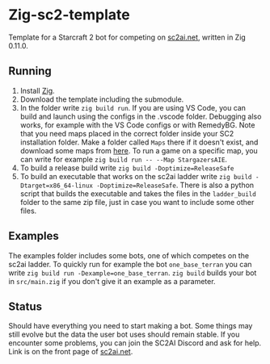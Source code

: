 # Zig-sc2-template

Template for a Starcraft 2 bot for competing on [sc2ai.net](https://sc2ai.net/), written in Zig 0.11.0.

## Running

1. Install [Zig](https://ziglang.org/).
2. Download the template including the submodule.
3. In the folder write `zig build run`. If you are using VS Code,
you can build and launch using the configs in the .vscode folder.
Debugging also works, for example with the VS Code configs or
with RemedyBG. Note that you need maps
placed in the correct folder inside your SC2 installation folder.
Make a folder called `Maps` there if it doesn't exist, and download
some maps from
[here](https://sc2ai.net/wiki/maps/#wiki-toc-current-map-pool).
To run a game on a specific map, you can write for example
`zig build run -- --Map StargazersAIE`.
4. To build a release build write `zig build -Doptimize=ReleaseSafe`
5. To build an executable that works on the sc2ai ladder write
`zig build -Dtarget=x86_64-linux -Doptimize=ReleaseSafe`. There is also a python script
that builds the executable and takes the files in the `ladder_build` folder to the same zip
file, just in case you want to include some other files.

## Examples

The examples folder includes some bots, one of which competes on the
sc2ai ladder. To quickly run for example the bot `one_base_terran` you
can write `zig build run -Dexample=one_base_terran`. `zig build`
builds your bot in `src/main.zig` if you don't give it an example as a parameter.

## Status

Should have everything you need to start making a bot. Some things may still evolve but
the data the user bot uses should remain stable. If you encounter some problems,
you can join the SC2AI Discord and ask for help. Link is on the front page of
[sc2ai.net](https://sc2ai.net/).
